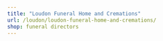```yaml
---
title: "Loudon Funeral Home and Cremations"
url: /loudon/loudon-funeral-home-and-cremations/
shop: funeral directors
---
```

